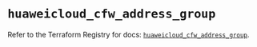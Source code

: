 # `huaweicloud_cfw_address_group`

Refer to the Terraform Registry for docs: [`huaweicloud_cfw_address_group`](https://registry.terraform.io/providers/huaweicloud/huaweicloud/1.71.1/docs/resources/cfw_address_group).
